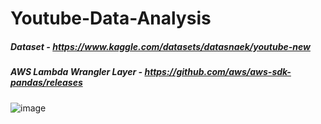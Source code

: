 # Youtube-Data-Analysis

##### Dataset - https://www.kaggle.com/datasets/datasnaek/youtube-new

##### AWS Lambda Wrangler Layer - https://github.com/aws/aws-sdk-pandas/releases





![image](https://user-images.githubusercontent.com/75940798/205443800-c312e7d3-2cfd-4822-b101-febf623f265f.png)
